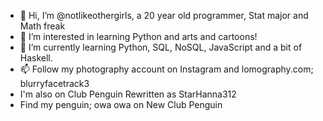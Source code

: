 - 👋 Hi, I’m @notlikeothergirls, a 20 year old programmer, Stat major and Math freak
- 👀 I’m interested in learning Python and arts and cartoons!
- 🌱 I’m currently learning Python, SQL, NoSQL, JavaScript and a bit of Haskell.
- 📫 Follow my photography account on Instagram and lomography.com; blurryfacetrack3
- I'm also on Club Penguin Rewritten as StarHanna312
- Find my penguin; owa owa on New Club Penguin

<!---
notlikeothergirls/notlikeothergirls is a ✨ special ✨ repository because its `README.md` (this file) appears on your GitHub profile.
You can click the Preview link to take a look at your changes.
--->
